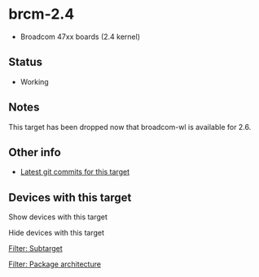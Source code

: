 # brcm-2.4

- Broadcom 47xx boards (2.4 kernel)

## Status

- Working

## Notes

This target has been dropped now that broadcom-wl is available for 2.6.

## Other info

- [Latest git commits for this target](https://git.lede-project.org/?p=source.git&a=search&h=HEAD&st=commit&s=brcm-2.4%3A "https://git.lede-project.org/?p=source.git&a=search&h=HEAD&st=commit&s=brcm-2.4:")

## Devices with this target

Show devices with this target

Hide devices with this target

[Filter: Subtarget](#folded_7e242269a5182ddb2f60b194ea0e4e8e_1)

[Filter: Package architecture](#folded_7e242269a5182ddb2f60b194ea0e4e8e_2)

